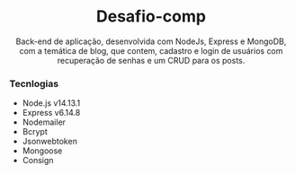 <h1 align="center">Desafio-comp</h1>

<p align="center">Back-end de aplicação, desenvolvida com NodeJs, Express e MongoDB, com a temática de blog, que  contem, cadastro e login de usuários com recuperação de senhas e um CRUD para os posts.</p>

 
### Tecnlogias

<ul>
    <li>Node.js v14.13.1</li>
    <li>Express v6.14.8</li>
    <li>Nodemailer</li>
    <li>Bcrypt</li>
    <li>Jsonwebtoken</li>
    <li>Mongoose</li>
    <li>Consign</li>
</ul>
